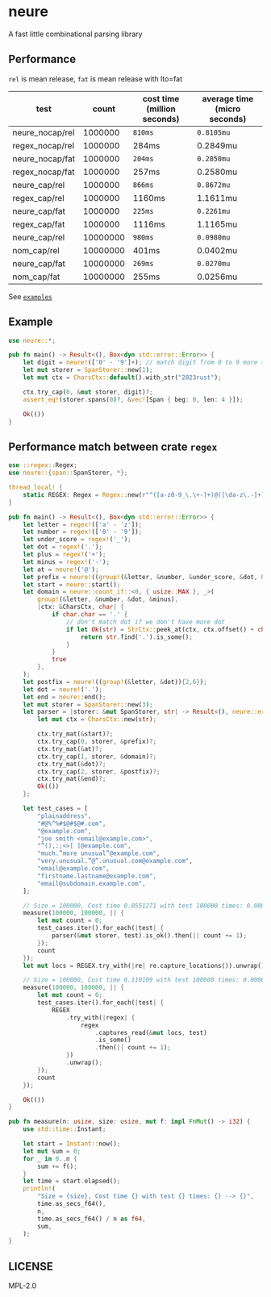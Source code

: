 # neure

A fast little combinational parsing library

## Performance

`rel` is mean release, `fat` is mean release with lto=fat

| test |  count  | cost time (million seconds) | average time (micro seconds) |
|-----------------|---------|------|----------    |
| neure_nocap/rel | 1000000 | `810ms` | `0.8105mu` |
| regex_nocap/rel | 1000000 | 284ms | 0.2849mu |
| neure_nocap/fat | 1000000 | `204ms` | `0.2050mu` |
| regex_nocap/fat | 1000000 | 257ms | 0.2580mu |
| neure_cap/rel | 1000000 | `866ms` | `0.8672mu` |
| regex_cap/rel | 1000000 | 1160ms | 1.1611mu |
| neure_cap/fat | 1000000 | `225ms` | `0.2261mu` |
| regex_cap/fat | 1000000 | 1116ms | 1.1165mu |
| neure_cap/rel | 10000000 | `980ms` | `0.0980mu` |
| nom_cap/rel | 10000000 | 401ms | 0.0402mu |
| neure_cap/fat | 10000000 | `269ms` | `0.0270mu` |
| nom_cap/fat | 10000000 | 255ms | 0.0256mu |

See [`examples`](https://github.com/araraloren/neure/examples)

## Example

```rust
use neure::*;

pub fn main() -> Result<(), Box<dyn std::error::Error>> {
    let digit = neure!(['0' - '9']+); // match digit from 0 to 9 more than once
    let mut storer = SpanStorer::new(1);
    let mut ctx = CharsCtx::default().with_str("2023rust");

    ctx.try_cap(0, &mut storer, digit)?;
    assert_eq!(storer.spans(0)?, &vec![Span { beg: 0, len: 4 }]);

    Ok(())
}
```

## Performance match between crate `regex`

```rust
use ::regex::Regex;
use neure::{span::SpanStorer, *};

thread_local! {
    static REGEX: Regex = Regex::new(r"^([a-z0-9_\.\+-]+)@([\da-z\.-]+)\.([a-z\.]{2,6})$").unwrap();
}

pub fn main() -> Result<(), Box<dyn std::error::Error>> {
    let letter = regex!(['a' - 'z']);
    let number = regex!(['0' - '9']);
    let under_score = regex!('_');
    let dot = regex!('.');
    let plus = regex!('+');
    let minus = regex!('-');
    let at = neure!('@');
    let prefix = neure!((group!(&letter, &number, &under_score, &dot, &plus, &minus))+);
    let start = neure::start();
    let domain = neure::count_if::<0, { usize::MAX }, _>(
        group!(&letter, &number, &dot, &minus),
        |ctx: &CharsCtx, char| {
            if char.char == '.' {
                // don't match dot if we don't have more dot
                if let Ok(str) = StrCtx::peek_at(ctx, ctx.offset() + char.offset + 1) {
                    return str.find('.').is_some();
                }
            }
            true
        },
    );
    let postfix = neure!((group!(&letter, &dot)){2,6});
    let dot = neure!('.');
    let end = neure::end();
    let mut storer = SpanStorer::new(3);
    let parser = |storer: &mut SpanStorer, str| -> Result<(), neure::err::Error> {
        let mut ctx = CharsCtx::new(str);

        ctx.try_mat(&start)?;
        ctx.try_cap(0, storer, &prefix)?;
        ctx.try_mat(&at)?;
        ctx.try_cap(1, storer, &domain)?;
        ctx.try_mat(&dot)?;
        ctx.try_cap(2, storer, &postfix)?;
        ctx.try_mat(&end)?;
        Ok(())
    };

    let test_cases = [
        "plainaddress",
        "#@%^%#$@#$@#.com",
        "@example.com",
        "joe smith <email@example.com>",
        "”(),:;<>[ ]@example.com",
        "much.”more unusual”@example.com",
        "very.unusual.”@”.unusual.com@example.com",
        "email@example.com",
        "firstname.lastname@example.com",
        "email@subdomain.example.com",
    ];

    // Size = 100000, Cost time 0.0551271 with test 100000 times: 0.000000551271 --> 300000
    measure(100000, 100000, || {
        let mut count = 0;
        test_cases.iter().for_each(|test| {
            parser(&mut storer, test).is_ok().then(|| count += 1);
        });
        count
    });
    let mut locs = REGEX.try_with(|re| re.capture_locations()).unwrap();

    // Size = 100000, Cost time 0.110109 with test 100000 times: 0.00000110109 --> 300000
    measure(100000, 100000, || {
        let mut count = 0;
        test_cases.iter().for_each(|test| {
            REGEX
                .try_with(|regex| {
                    regex
                        .captures_read(&mut locs, test)
                        .is_some()
                        .then(|| count += 1);
                })
                .unwrap();
        });
        count
    });

    Ok(())
}

pub fn measure(n: usize, size: usize, mut f: impl FnMut() -> i32) {
    use std::time::Instant;

    let start = Instant::now();
    let mut sum = 0;
    for _ in 0..n {
        sum += f();
    }
    let time = start.elapsed();
    println!(
        "Size = {size}, Cost time {} with test {} times: {} --> {}",
        time.as_secs_f64(),
        n,
        time.as_secs_f64() / n as f64,
        sum,
    );
}
```

## LICENSE

MPL-2.0